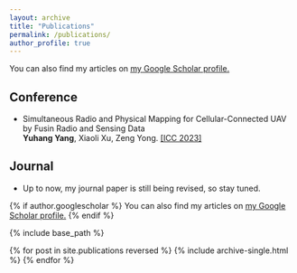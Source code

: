 ```yaml
---
layout: archive
title: "Publications"
permalink: /publications/
author_profile: true
---
```


  You can also find my articles on <u><a href="{{https://scholar.google.com/citations?user=qIDX9aoAAAAJ}}">my Google Scholar profile</a>.</u>

## Conference
* Simultaneous Radio and Physical Mapping
for Cellular-Connected UAV by Fusin
Radio and Sensing Data\
  **Yuhang Yang**, Xiaoli Xu, Zeng Yong. [[ICC 2023]](..//files/a238-yang%20final.pdf)

## Journal
* Up to now, my journal paper is still being revised, so stay tuned.



{% if author.googlescholar %}
  You can also find my articles on <u><a href="{{author.googlescholar}}">my Google Scholar profile</a>.</u>
{% endif %}

{% include base_path %}

{% for post in site.publications reversed %}
  {% include archive-single.html %}
{% endfor %}







